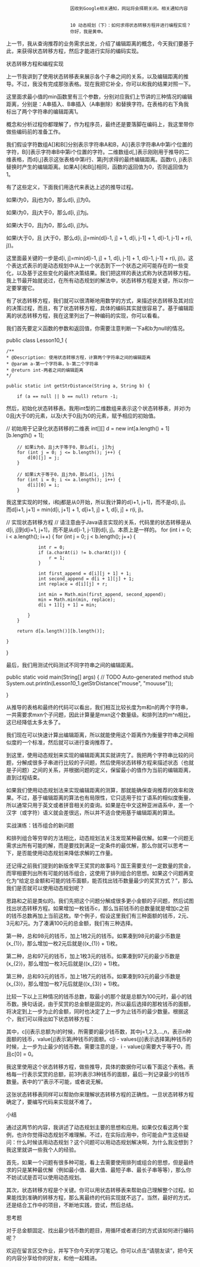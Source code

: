 
                            
                            因收到Google相关通知，网站将会择期关闭。相关通知内容
                            
                            
                            10 动态规划（下）：如何求得状态转移方程并进行编程实现？
                            你好，我是黄申。

上一节，我从查询推荐的业务需求出发，介绍了编辑距离的概念，今天我们要基于此，来获得状态转移方程，然后才能进行实际的编码实现。

状态转移方程和编程实现

上一节我讲到了使用状态转移表来展示各个子串之间的关系，以及编辑距离的推导。不过，我没有完成那张表格。现在我把它补全，你可以和我的结果对照一下。



这里面求最小值的min函数里有三个参数，分别对应我们上节讲的三种情况的编辑距离，分别是：A串插入、B串插入（A串删除）和替换字符。在表格的右下角我标出了两个字符串的编辑距离1。

概念和分析过程你都理解了，作为程序员，最终还是要落脚在编码上，我这里带你做些编码前的准备工作。

我们假设字符数组A[]和B[]分别表示字符串A和B，A[i]表示字符串A中第i个位置的字符，B[i]表示字符串B中第i个位置的字符。二维数组d[,]表示刚刚用于推导的二维表格，而d[i,j]表示这张表格中第i行、第j列求得的最终编辑距离。函数r(i, j)表示替换时产生的编辑距离。如果A[i]和B[j]相同，函数的返回值为0，否则返回值为1。

有了这些定义，下面我们用迭代来表达上述的推导过程。


如果i为0，且j也为0，那么d[i, j]为0。

如果i为0，且j大于0，那么d[i, j]为j。

如果i大于0，且j为0，那么d[i, j]为i。

如果i大于0，且 j大于0，那么d[i, j]=min(d[i-1, j] + 1, d[i, j-1] + 1, d[i-1, j-1] + r(i, j))。


这里面最关键的一步是d[i, j]=min(d[i-1, j] + 1, d[i, j-1] + 1, d[i-1, j-1] + r(i, j))。这个表达式表示的是动态规划中从上一个状态到下一个状态之间可能存在的一些变化，以及基于这些变化的最终决策结果。我们把这样的表达式称为状态转移方程。我上节最开始就说过，在所有动态规划的解法中，状态转移方程是关键，所以你一定要掌握它。

有了状态转移方程，我们就可以很清晰地用数学的方式，来描述状态转移及其对应的决策过程，而且，有了状态转移方程，具体的编码其实就很容易了。基于编辑距离的状态转移方程，我在这里列出了一种编码的实现，你可以看看。

我们首先要定义函数的参数和返回值，你需要注意判断一下a和b为null的情况。

 public class Lesson10_1 {
	
	/**
    * @Description:	使用状态转移方程，计算两个字符串之间的编辑距离
    * @param a-第一个字符串，b-第二个字符串
    * @return int-两者之间的编辑距离
    */
	
	public static int getStrDistance(String a, String b) {
		
		if (a == null || b == null) return -1;


然后，初始化状态转移表。我用int型的二维数组来表示这个状态转移表，并对i为0且j大于0的元素，以及i大于0且j为0的元素，赋予相应的初始值。

  // 初始用于记录化状态转移的二维表
		int[][] d = new int[a.length() + 1][b.length() + 1];
		
		// 如果i为0，且j大于等于0，那么d[i, j]为j
		for (int j = 0; j <= b.length(); j++) {
			d[0][j] = j;
		}
		
		// 如果i大于等于0，且j为0，那么d[i, j]为i
		for (int i = 0; i <= a.length(); i++) {
			d[i][0] = i;
		}


我这里实现的时候，i和j都是从0开始，所以我计算的d[i+1, j+1]，而不是d[i, j]。而d[i+1, j+1] = min(d[i, j+1] + 1, d[i+1, j] + 1, d[i, j] + r(i, j)。

  // 实现状态转移方程
		// 请注意由于Java语言实现的关系，代码里的状态转移是从d[i, j]到d[i+1, j+1]，而不是从d[i-1, j-1]到d[i, j]。本质上是一样的。
		for (int i = 0; i < a.length(); i++) {
			for (int j = 0; j < b.length(); j++) {
				
				int r = 0;
				if (a.charAt(i) != b.charAt(j)) {
					r = 1;
				} 
				
				int first_append = d[i][j + 1] + 1;
				int second_append = d[i + 1][j] + 1;
				int replace = d[i][j] + r;
				
				int min = Math.min(first_append, second_append);
				min = Math.min(min, replace);
				d[i + 1][j + 1] = min;
				
			}
		}
		
		return d[a.length()][b.length()];
				
	}

}


最后，我们用测试代码测试不同字符串之间的编辑距离。

public static void main(String[] args) {
  // TODO Auto-generated method stub
  System.out.println(Lesson10_1.getStrDistance("mouse", "mouuse"));

 }


从推导的表格和最终的代码可以看出，我们相互比较长度为m和n的两个字符串，一共需要求mxn个子问题，因此计算量是mxn这个数量级。和排列法的m^n相比，这已经降低太多太多了。

我们现在可以快速计算出编辑距离，所以就能使用这个距离作为衡量字符串之间相似度的一个标准，然后就可以进行查询推荐了。

到这里，使用动态规划来实现的编辑距离其实就讲完了。我把两个字符串比较的问题，分解成很多子串进行比较的子问题，然后使用状态转移方程来描述状态（也就是子问题）之间的关系，并根据问题的定义，保留最小的值作为当前的编辑距离，直到过程结束。

如果我们使用动态规划法来实现编辑距离的测算，那就能确保查询推荐的效率和效果。不过，基于编辑距离的算法也有局限性，它只适用于拉丁语系的相似度衡量，所以通常只用于英文或者拼音相关的查询。如果是在中文这种亚洲语系中，差一个汉字（或字符）语义就会差很远，所以并不适合使用基于编辑距离的算法。

实战演练：钱币组合的新问题

和排列组合等穷举的方法相比，动态规划法关注发现某种最优解。如果一个问题无需求出所有可能的解，而是要找到满足一定条件的最优解，那么你就可以思考一下，是否能使用动态规划来降低求解的工作量。

还记得之前我们提到的新版舍罕王奖赏的故事吗？国王需要支付一定数量的赏金，而宰相要列出所有可能的钱币组合，这使用了排列组合的思想。如果这个问题再变化为“给定总金额和可能的钱币面额，能否找出钱币数量最少的奖赏方式？”，那么我们是否就可以使用动态规划呢？

思路和之前是类似的。我们先把这个问题分解成很多更小金额的子问题，然后试图找出状态转移方程。如果增加一枚钱币c，那么当前钱币的总数量就是增加c之前的钱币总数再加上当前这枚。举个例子，假设这里我们有三种面额的钱币，2元、3元和7元。为了凑满100元的总金额，我们有三种选择。

第一种，总和98元的钱币，加上1枚2元的钱币。如果凑到98元的最少币数是\(x\_{1}\)，那么增加一枚2元后就是(\(x\_{1}\) + 1)枚。

第二种，总和97元的钱币，加上1枚3元的钱币。如果凑到97元的最少币数是\(x\_{2}\)，那么增加一枚3元后就是(\(x\_{2}\) + 1)枚。

第三种，总和93元的钱币，加上1枚7元的钱币。如果凑到93元的最少币数是\(x\_{3}\)，那么增加一枚7元后就是(\(x\_{3}\) + 1)枚。



比较一下以上三种情况的钱币总数，取最小的那个就是总额为100元时，最小的钱币数。换句话说，由于奖赏的总金额是固定的，所以最后选择的那枚钱币的面额，将决定到上一步为止的金额，同时也决定了上一步为止钱币的最少数量。根据这个，我们可以得出如下状态转移方程：



其中，c[i]表示总额为i的时候，所需要的最少钱币数，其中j=1,2,3,…,n，表示n种面额的钱币，value[j]表示第j种钱币的面额。c[i - values(j)]表示选择第j种钱币的时候，上一步为止最少的钱币数。需要注意的是，i - value(j)需要大于等于0，而且c[0] = 0。

我这里使用这个状态转移方程，做些推导，具体的数据你可以看下面这个表格。表格每一行表示奖赏的总额，前3列表示3种钱币的面额，最后一列记录最少的钱币数量。表中的“/”表示不可能，或者说无解。



这张状态转移表同样可以帮助你来理解状态转移方程的正确性。一旦状态转移方程确定了，要编写代码来实现就不难了。

小结

通过这两节的内容，我讲述了动态规划主要的思想和应用。如果仅仅看这两个案例，也许你觉得动态规划不难理解。不过，在实际应用中，你可能会产生这些疑问：什么时候该用动态规划？这个问题可以用动态规划解决啊，为什么我没想到？我这里就讲一些我个人的经验。

首先，如果一个问题有很多种可能，看上去需要使用排列或组合的思想，但是最终求的只是某种最优解（例如最小值、最大值、最短子串、最长子串等等），那么你不妨试试是否可以使用动态规划。

其次，状态转移方程是个关键。你可以用状态转移表来帮助自己理解整个过程。如果能找到准确的转移方程，那么离最终的代码实现就不远了。当然，最好的方式，还是结合工作中的项目，不断地实践，尝试，然后总结。



思考题

对于总金额固定、找出最少钱币数的题目，用循环或者递归的方式该如何进行编码呢？

欢迎在留言区交作业，并写下你今天的学习笔记。你可以点击“请朋友读”，把今天的内容分享给你的好友，和他一起精进。

                        
                        
                            